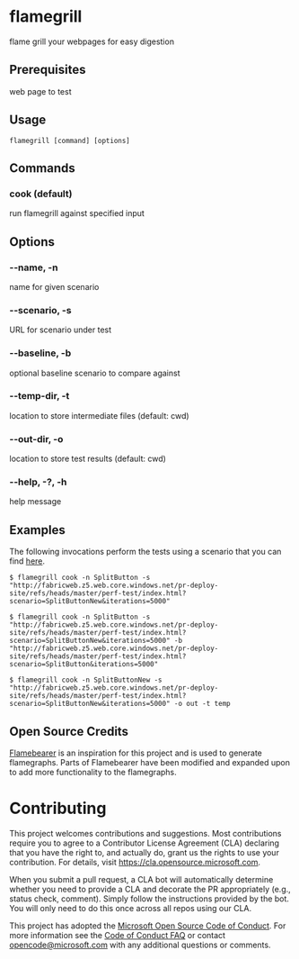 # flamegrill

flame grill your webpages for easy digestion

## Prerequisites

web page to test

## Usage

```
flamegrill [command] [options]
```

## Commands

### cook (default)

run flamegrill against specified input

## Options

### --name, -n

name for given scenario

### --scenario, -s

URL for scenario under test

### --baseline, -b

optional baseline scenario to compare against

### --temp-dir, -t

location to store intermediate files (default: cwd)

### --out-dir, -o

location to store test results (default: cwd)

### --help, -?, -h

help message

## Examples

The following invocations perform the tests using a scenario that you can find [here](https://github.com/OfficeDev/office-ui-fabric-react/blob/master/apps/perf-test/src/scenarios/SplitButtonNew.tsx).

```
$ flamegrill cook -n SplitButton -s "http://fabricweb.z5.web.core.windows.net/pr-deploy-site/refs/heads/master/perf-test/index.html?scenario=SplitButtonNew&iterations=5000"

$ flamegrill cook -n SplitButton -s "http://fabricweb.z5.web.core.windows.net/pr-deploy-site/refs/heads/master/perf-test/index.html?scenario=SplitButtonNew&iterations=5000" -b "http://fabricweb.z5.web.core.windows.net/pr-deploy-site/refs/heads/master/perf-test/index.html?scenario=SplitButton&iterations=5000"

$ flamegrill cook -n SplitButtonNew -s "http://fabricweb.z5.web.core.windows.net/pr-deploy-site/refs/heads/master/perf-test/index.html?scenario=SplitButtonNew&iterations=5000" -o out -t temp
```

## Open Source Credits

[Flamebearer](https://github.com/mapbox/flamebearer) is an inspiration for this project and is used to generate flamegraphs. Parts of Flamebearer have been modified and expanded upon to add more functionality to the flamegraphs.

# Contributing

This project welcomes contributions and suggestions.  Most contributions require you to agree to a
Contributor License Agreement (CLA) declaring that you have the right to, and actually do, grant us
the rights to use your contribution. For details, visit https://cla.opensource.microsoft.com.

When you submit a pull request, a CLA bot will automatically determine whether you need to provide
a CLA and decorate the PR appropriately (e.g., status check, comment). Simply follow the instructions
provided by the bot. You will only need to do this once across all repos using our CLA.

This project has adopted the [Microsoft Open Source Code of Conduct](https://opensource.microsoft.com/codeofconduct/).
For more information see the [Code of Conduct FAQ](https://opensource.microsoft.com/codeofconduct/faq/) or
contact [opencode@microsoft.com](mailto:opencode@microsoft.com) with any additional questions or comments.
